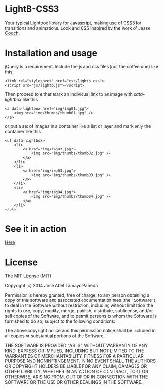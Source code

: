 LightB-CSS3
===========

Your typical Lightbox library for Javascript, making use of CSS3 for transitions and animations.
Look and CSS inspired by the work of [Jesse Couch](http://www.designcouch.com/home/why/2013/11/01/responsive-css3-lightbox-with-no-javascript/).



Installation and usage
===========
jQuery is a requirement.
Include the js and css files (not the coffee one) like this.
```
<link rel="stylesheet" href="css/lightb.css">
<script src="js/lightb.js"></script>
```
Then proceed to either mark an individual link to an image with _data-lightbox_ like this
```
<a data-lightbox href="img/img01.jpg">
    <img src="img/thumbs/thumb01.jpg" />
</a>
```
or put a set of images in a container like a list or layer and mark only the container like this
```
<ul data-lightbox>
    <li>
        <a href="img/img02.jpg">
            <img src="img/thumbs/thumb02.jpg" />
        </a>
    </li>
    <li>
        <a href="img/img03.jpg">
            <img src="img/thumbs/thumb03.jpg" />
        </a>
    </li>
    <li>
        <a href="img/img04.jpg">
            <img src="img/thumbs/thumb04.jpg" />
        </a>
    </li>
</ul>
```


See it in action
===========

[Here](https://cdn.rawgit.com/abelta/lightb-css3/master/index.html)



License
===========


The MIT License (MIT)

Copyright (c) 2014 José Abel Tamayo Pañeda

Permission is hereby granted, free of charge, to any person obtaining a copy
of this software and associated documentation files (the "Software"), to deal
in the Software without restriction, including without limitation the rights
to use, copy, modify, merge, publish, distribute, sublicense, and/or sell
copies of the Software, and to permit persons to whom the Software is
furnished to do so, subject to the following conditions:

The above copyright notice and this permission notice shall be included in all
copies or substantial portions of the Software.

THE SOFTWARE IS PROVIDED "AS IS", WITHOUT WARRANTY OF ANY KIND, EXPRESS OR
IMPLIED, INCLUDING BUT NOT LIMITED TO THE WARRANTIES OF MERCHANTABILITY,
FITNESS FOR A PARTICULAR PURPOSE AND NONINFRINGEMENT. IN NO EVENT SHALL THE
AUTHORS OR COPYRIGHT HOLDERS BE LIABLE FOR ANY CLAIM, DAMAGES OR OTHER
LIABILITY, WHETHER IN AN ACTION OF CONTRACT, TORT OR OTHERWISE, ARISING FROM,
OUT OF OR IN CONNECTION WITH THE SOFTWARE OR THE USE OR OTHER DEALINGS IN THE
SOFTWARE.